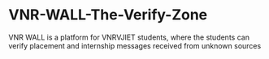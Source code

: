 # VNR-WALL-The-Verify-Zone
VNR WALL is a platform for VNRVJIET students, where the students can verify placement and internship messages received from unknown sources

